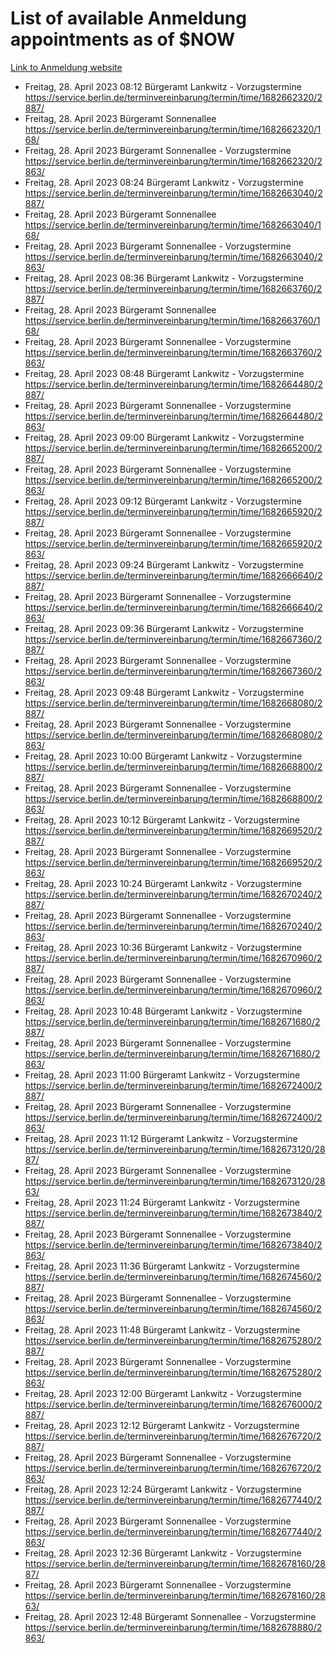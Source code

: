 # List of available Anmeldung appointments as of $NOW
[Link to Anmeldung website](https://service.berlin.de/terminvereinbarung/termin/tag.php?termin=1&anliegen[]=120686&dienstleisterlist=122210,122217,327316,122219,327312,122227,327314,122231,327346,122243,327348,122254,122252,329742,122260,329745,122262,329748,122271,327278,122273,327274,122277,327276,330436,122280,327294,122282,327290,122284,327292,122291,327270,122285,327266,122286,327264,122296,327268,150230,329760,122297,327286,122294,327284,122312,329763,122314,329775,122304,327330,122311,327334,122309,327332,317869,122281,327352,122279,329772,122283,122276,327324,122274,327326,122267,329766,122246,327318,122251,327320,122257,327322,122208,327298,122226,327300&herkunft=http%3A%2F%2Fservice.berlin.de%2Fdienstleistung%2F120686%2F)
- Freitag, 28. April 2023 08:12 Bürgeramt Lankwitz - Vorzugstermine https://service.berlin.de/terminvereinbarung/termin/time/1682662320/2887/
- Freitag, 28. April 2023  Bürgeramt Sonnenallee https://service.berlin.de/terminvereinbarung/termin/time/1682662320/168/
- Freitag, 28. April 2023  Bürgeramt Sonnenallee - Vorzugstermine https://service.berlin.de/terminvereinbarung/termin/time/1682662320/2863/
- Freitag, 28. April 2023 08:24 Bürgeramt Lankwitz - Vorzugstermine https://service.berlin.de/terminvereinbarung/termin/time/1682663040/2887/
- Freitag, 28. April 2023  Bürgeramt Sonnenallee https://service.berlin.de/terminvereinbarung/termin/time/1682663040/168/
- Freitag, 28. April 2023  Bürgeramt Sonnenallee - Vorzugstermine https://service.berlin.de/terminvereinbarung/termin/time/1682663040/2863/
- Freitag, 28. April 2023 08:36 Bürgeramt Lankwitz - Vorzugstermine https://service.berlin.de/terminvereinbarung/termin/time/1682663760/2887/
- Freitag, 28. April 2023  Bürgeramt Sonnenallee https://service.berlin.de/terminvereinbarung/termin/time/1682663760/168/
- Freitag, 28. April 2023  Bürgeramt Sonnenallee - Vorzugstermine https://service.berlin.de/terminvereinbarung/termin/time/1682663760/2863/
- Freitag, 28. April 2023 08:48 Bürgeramt Lankwitz - Vorzugstermine https://service.berlin.de/terminvereinbarung/termin/time/1682664480/2887/
- Freitag, 28. April 2023  Bürgeramt Sonnenallee - Vorzugstermine https://service.berlin.de/terminvereinbarung/termin/time/1682664480/2863/
- Freitag, 28. April 2023 09:00 Bürgeramt Lankwitz - Vorzugstermine https://service.berlin.de/terminvereinbarung/termin/time/1682665200/2887/
- Freitag, 28. April 2023  Bürgeramt Sonnenallee - Vorzugstermine https://service.berlin.de/terminvereinbarung/termin/time/1682665200/2863/
- Freitag, 28. April 2023 09:12 Bürgeramt Lankwitz - Vorzugstermine https://service.berlin.de/terminvereinbarung/termin/time/1682665920/2887/
- Freitag, 28. April 2023  Bürgeramt Sonnenallee - Vorzugstermine https://service.berlin.de/terminvereinbarung/termin/time/1682665920/2863/
- Freitag, 28. April 2023 09:24 Bürgeramt Lankwitz - Vorzugstermine https://service.berlin.de/terminvereinbarung/termin/time/1682666640/2887/
- Freitag, 28. April 2023  Bürgeramt Sonnenallee - Vorzugstermine https://service.berlin.de/terminvereinbarung/termin/time/1682666640/2863/
- Freitag, 28. April 2023 09:36 Bürgeramt Lankwitz - Vorzugstermine https://service.berlin.de/terminvereinbarung/termin/time/1682667360/2887/
- Freitag, 28. April 2023  Bürgeramt Sonnenallee - Vorzugstermine https://service.berlin.de/terminvereinbarung/termin/time/1682667360/2863/
- Freitag, 28. April 2023 09:48 Bürgeramt Lankwitz - Vorzugstermine https://service.berlin.de/terminvereinbarung/termin/time/1682668080/2887/
- Freitag, 28. April 2023  Bürgeramt Sonnenallee - Vorzugstermine https://service.berlin.de/terminvereinbarung/termin/time/1682668080/2863/
- Freitag, 28. April 2023 10:00 Bürgeramt Lankwitz - Vorzugstermine https://service.berlin.de/terminvereinbarung/termin/time/1682668800/2887/
- Freitag, 28. April 2023  Bürgeramt Sonnenallee - Vorzugstermine https://service.berlin.de/terminvereinbarung/termin/time/1682668800/2863/
- Freitag, 28. April 2023 10:12 Bürgeramt Lankwitz - Vorzugstermine https://service.berlin.de/terminvereinbarung/termin/time/1682669520/2887/
- Freitag, 28. April 2023  Bürgeramt Sonnenallee - Vorzugstermine https://service.berlin.de/terminvereinbarung/termin/time/1682669520/2863/
- Freitag, 28. April 2023 10:24 Bürgeramt Lankwitz - Vorzugstermine https://service.berlin.de/terminvereinbarung/termin/time/1682670240/2887/
- Freitag, 28. April 2023  Bürgeramt Sonnenallee - Vorzugstermine https://service.berlin.de/terminvereinbarung/termin/time/1682670240/2863/
- Freitag, 28. April 2023 10:36 Bürgeramt Lankwitz - Vorzugstermine https://service.berlin.de/terminvereinbarung/termin/time/1682670960/2887/
- Freitag, 28. April 2023  Bürgeramt Sonnenallee - Vorzugstermine https://service.berlin.de/terminvereinbarung/termin/time/1682670960/2863/
- Freitag, 28. April 2023 10:48 Bürgeramt Lankwitz - Vorzugstermine https://service.berlin.de/terminvereinbarung/termin/time/1682671680/2887/
- Freitag, 28. April 2023  Bürgeramt Sonnenallee - Vorzugstermine https://service.berlin.de/terminvereinbarung/termin/time/1682671680/2863/
- Freitag, 28. April 2023 11:00 Bürgeramt Lankwitz - Vorzugstermine https://service.berlin.de/terminvereinbarung/termin/time/1682672400/2887/
- Freitag, 28. April 2023  Bürgeramt Sonnenallee - Vorzugstermine https://service.berlin.de/terminvereinbarung/termin/time/1682672400/2863/
- Freitag, 28. April 2023 11:12 Bürgeramt Lankwitz - Vorzugstermine https://service.berlin.de/terminvereinbarung/termin/time/1682673120/2887/
- Freitag, 28. April 2023  Bürgeramt Sonnenallee - Vorzugstermine https://service.berlin.de/terminvereinbarung/termin/time/1682673120/2863/
- Freitag, 28. April 2023 11:24 Bürgeramt Lankwitz - Vorzugstermine https://service.berlin.de/terminvereinbarung/termin/time/1682673840/2887/
- Freitag, 28. April 2023  Bürgeramt Sonnenallee - Vorzugstermine https://service.berlin.de/terminvereinbarung/termin/time/1682673840/2863/
- Freitag, 28. April 2023 11:36 Bürgeramt Lankwitz - Vorzugstermine https://service.berlin.de/terminvereinbarung/termin/time/1682674560/2887/
- Freitag, 28. April 2023  Bürgeramt Sonnenallee - Vorzugstermine https://service.berlin.de/terminvereinbarung/termin/time/1682674560/2863/
- Freitag, 28. April 2023 11:48 Bürgeramt Lankwitz - Vorzugstermine https://service.berlin.de/terminvereinbarung/termin/time/1682675280/2887/
- Freitag, 28. April 2023  Bürgeramt Sonnenallee - Vorzugstermine https://service.berlin.de/terminvereinbarung/termin/time/1682675280/2863/
- Freitag, 28. April 2023 12:00 Bürgeramt Lankwitz - Vorzugstermine https://service.berlin.de/terminvereinbarung/termin/time/1682676000/2887/
- Freitag, 28. April 2023 12:12 Bürgeramt Lankwitz - Vorzugstermine https://service.berlin.de/terminvereinbarung/termin/time/1682676720/2887/
- Freitag, 28. April 2023  Bürgeramt Sonnenallee - Vorzugstermine https://service.berlin.de/terminvereinbarung/termin/time/1682676720/2863/
- Freitag, 28. April 2023 12:24 Bürgeramt Lankwitz - Vorzugstermine https://service.berlin.de/terminvereinbarung/termin/time/1682677440/2887/
- Freitag, 28. April 2023  Bürgeramt Sonnenallee - Vorzugstermine https://service.berlin.de/terminvereinbarung/termin/time/1682677440/2863/
- Freitag, 28. April 2023 12:36 Bürgeramt Lankwitz - Vorzugstermine https://service.berlin.de/terminvereinbarung/termin/time/1682678160/2887/
- Freitag, 28. April 2023  Bürgeramt Sonnenallee - Vorzugstermine https://service.berlin.de/terminvereinbarung/termin/time/1682678160/2863/
- Freitag, 28. April 2023 12:48 Bürgeramt Sonnenallee - Vorzugstermine https://service.berlin.de/terminvereinbarung/termin/time/1682678880/2863/
